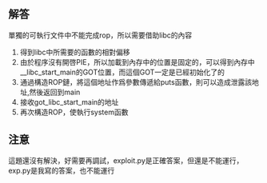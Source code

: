 ## 解答
單獨的可執行文件中不能完成rop，所以需要借助libc的內容
1. 得到libc中所需要的函數的相對偏移
2. 由於程序沒有開啓PIE，所以加載到內存中的位置是固定的，可以得到內存中__libc_start_main的GOT位置，而這個GOT一定是已經初始化了的
3. 通過構造ROP鏈，將這個地址作爲參數傳遞給puts函數，則可以造成泄露該地址,然後返回到main
4. 接收got_libc_start_main的地址
5. 再次構造ROP，使執行system函數

## 注意
這題還沒有解決，好需要再調試，exploit.py是正確答案，但還是不能運行，exp.py是我寫的答案，也不能運行